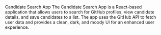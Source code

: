 Candidate Search App
The Candidate Search App is a React-based application that allows users to search for GitHub profiles, view candidate details, and save candidates to a list. The app uses the GitHub API to fetch user data and provides a clean, dark, and moody UI for an enhanced user experience.

